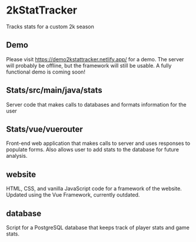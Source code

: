 # 2kStatTracker
Tracks stats for a custom 2k season

## Demo

Please visit https://demo2kstattracker.netlify.app/ for a demo. The server will probably be offline, but the framework will still be usable. A fully functional demo is coming soon!



## Stats/src/main/java/stats

Server code that makes calls to databases and formats information for the user


## Stats/vue/vuerouter

Front-end web application that makes calls to server and uses responses to populate forms. Also allows user to add stats to the database for future analysis.

## website

HTML, CSS, and vanilla JavaScript code for a framework of the website. Updated using the Vue Framework, currently outdated.


## database

Script for a PostgreSQL database that keeps track of player stats and game stats.
